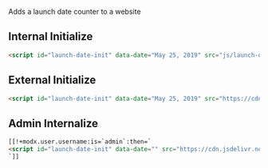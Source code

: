 Adds a launch date counter to a website


## Internal Initialize ##
```html
<script id="launch-date-init" data-date="May 25, 2019" src="js/launch-date.js" type="text/javascript"></script>
```


## External Initialize ##
```html
<script id="launch-date-init" data-date="May 25, 2019" src="https://cdn.jsdelivr.net/gh/eternityweb/launch-date@latest/launch-date.js" type="text/javascript"></script>
```


## Admin Internalize ##
```html
[[!+modx.user.username:is=`admin`:then=`
<script id="launch-date-init" data-date="" src="https://cdn.jsdelivr.net/gh/eternityweb/launch-date@latest/launch-date.js" type="text/javascript"></script>
`]]
```
